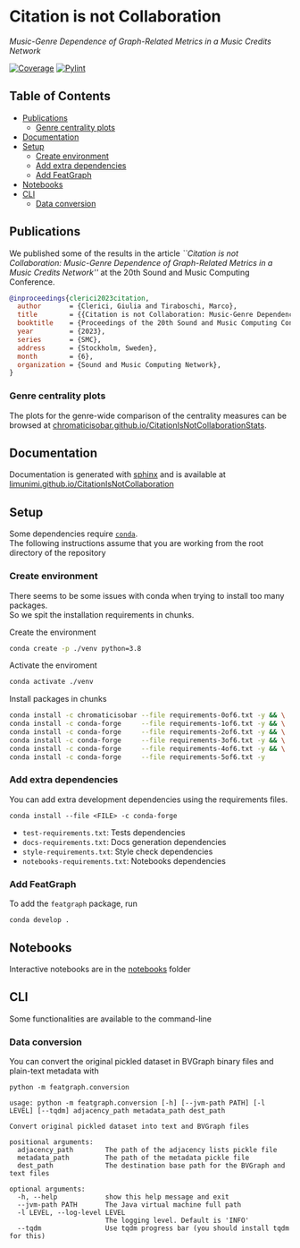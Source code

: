 # Citation is not Collaboration <!-- omit in toc -->
*Music-Genre Dependence of Graph-Related Metrics in a Music Credits Network*
<!--[![GitHub Workflow Status (branch)](https://img.shields.io/github/workflow/status/LIMUNIMI/CitationIsNotCollaboration/main/main?event=push)](https://github.com/LIMUNIMI/CitationIsNotCollaboration/actions?query=workflow%3Amain)-->
[![Coverage](https://gist.githubusercontent.com/ChromaticIsobar/18a4dd9093b1c271ce6f9d117cc5ba40/raw/featgraph-coverage-badge.svg)](https://github.com/LIMUNIMI/CitationIsNotCollaboration/actions?query=workflow%3Amain)
[![Pylint](https://gist.githubusercontent.com/ChromaticIsobar/18a4dd9093b1c271ce6f9d117cc5ba40/raw/featgraph-pylint-badge.svg)](https://github.com/LIMUNIMI/CitationIsNotCollaboration/actions?query=workflow%3Amain)
<!--[![PyPI version](https://badge.fury.io/py/featgraph.svg)](https://badge.fury.io/py/featgraph)-->

## Table of Contents <!-- omit in toc -->
- [Publications](#publications)
  - [Genre centrality plots](#genre-centrality-plots)
- [Documentation](#documentation)
- [Setup](#setup)
  - [Create environment](#create-environment)
  - [Add extra dependencies](#add-extra-dependencies)
  - [Add FeatGraph](#add-featgraph)
- [Notebooks](#notebooks)
- [CLI](#cli)
  - [Data conversion](#data-conversion)

## Publications
We published some of the results in the article *``Citation is not Collaboration: Music-Genre Dependence of Graph-Related Metrics in a Music Credits Network''* at the 20th Sound and Music Computing Conference.
```bibtex
@inproceedings{clerici2023citation,
  author       = {Clerici, Giulia and Tiraboschi, Marco},
  title        = {{Citation is not Collaboration: Music-Genre Dependence of Graph-Related Metrics in a Music Credits Network}},
  booktitle    = {Proceedings of the 20th Sound and Music Computing Conference},
  year         = {2023},
  series       = {SMC},
  address      = {Stockholm, Sweden},
  month        = {6},
  organization = {Sound and Music Computing Network},
}
```

### Genre centrality plots
The plots for the genre-wide comparison of the centrality measures can be browsed at [chromaticisobar.github.io/CitationIsNotCollaborationStats](https://chromaticisobar.github.io/CitationIsNotCollaborationStats).

## Documentation
Documentation is generated with [sphinx](https://www.sphinx-doc.org) and is available at [limunimi.github.io/CitationIsNotCollaboration](https://limunimi.github.io/CitationIsNotCollaboration)

## Setup
Some dependencies require [`conda`](https://conda.io).  
The following instructions assume that you are working from the root directory of the repository

### Create environment
There seems to be some issues with conda when trying to install too many packages.  
So we spit the installation requirements in chunks.

Create the environment
```bash
conda create -p ./venv python=3.8
```
Activate the enviroment
```bash
conda activate ./venv
```
Install packages in chunks
```bash
conda install -c chromaticisobar --file requirements-0of6.txt -y && \
conda install -c conda-forge     --file requirements-1of6.txt -y && \
conda install -c conda-forge     --file requirements-2of6.txt -y && \
conda install -c conda-forge     --file requirements-3of6.txt -y && \
conda install -c conda-forge     --file requirements-4of6.txt -y && \
conda install -c conda-forge     --file requirements-5of6.txt -y
```

### Add extra dependencies
You can add extra development dependencies using the requirements files.

```
conda install --file <FILE> -c conda-forge
```

 - `test-requirements.txt`: Tests dependencies
 - `docs-requirements.txt`: Docs generation dependencies
 - `style-requirements.txt`: Style check dependencies
 - `notebooks-requirements.txt`: Notebooks dependencies

### Add FeatGraph
To add the `featgraph` package, run

```
conda develop .
```

## Notebooks
Interactive notebooks are in the [notebooks](notebooks) folder

## CLI
Some functionalities are available to the command-line

### Data conversion
You can convert the original pickled dataset in BVGraph binary files and
plain-text metadata with
```
python -m featgraph.conversion
```
```
usage: python -m featgraph.conversion [-h] [--jvm-path PATH] [-l LEVEL] [--tqdm] adjacency_path metadata_path dest_path

Convert original pickled dataset into text and BVGraph files

positional arguments:
  adjacency_path        The path of the adjacency lists pickle file
  metadata_path         The path of the metadata pickle file
  dest_path             The destination base path for the BVGraph and text files

optional arguments:
  -h, --help            show this help message and exit
  --jvm-path PATH       The Java virtual machine full path
  -l LEVEL, --log-level LEVEL
                        The logging level. Default is 'INFO'
  --tqdm                Use tqdm progress bar (you should install tqdm for this)
```
